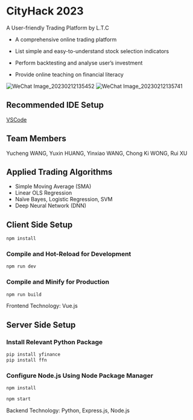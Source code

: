 # CityHack 2023

A User-friendly Trading Platform by L.T.C

* A comprehensive online trading platform

* List simple and easy-to-understand stock selection indicators

* Perform backtesting and analyse user’s investment

* Provide online teaching on financial literacy

![WeChat Image_20230212135452](https://user-images.githubusercontent.com/80200340/218295475-1e47967c-1b79-4bc1-a1fc-f9063722648a.png)
![WeChat Image_20230212135741](https://user-images.githubusercontent.com/80200340/218295478-4864a245-bf4a-426d-9470-6703e25e8a24.png)


## Recommended IDE Setup

[VSCode](https://code.visualstudio.com/) 

## Team Members

Yucheng WANG, Yuxin HUANG, Yinxiao WANG, Chong Ki WONG, Rui XU

## Applied Trading Algorithms
* Simple Moving Average (SMA)
* Linear OLS Regression
* Naïve Bayes, Logistic Regression, SVM
* Deep Neural Network (DNN)

## Client Side Setup

```sh
npm install
```

### Compile and Hot-Reload for Development

```sh
npm run dev
```

### Compile and Minify for Production

```sh
npm run build
```

Frontend Technology: Vue.js

## Server Side Setup

### Install Relevant Python Package

```sh
pip install yfinance
pip install ffn
```

### Configure Node.js Using Node Package Manager

```sh
npm install
```

```sh
npm start
```

Backend Technology: Python, Express.js, Node.js

